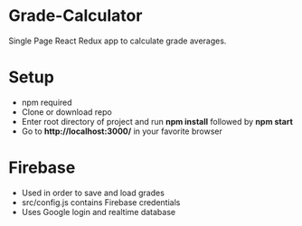 # Grade-Calculator
Single Page React Redux app to calculate grade averages.

# Setup
- npm required
- Clone or download repo
- Enter root directory of project and run **npm install** followed by **npm start**
- Go to **http://localhost:3000/** in your favorite browser

# Firebase
- Used in order to save and load grades
- src/config.js contains Firebase credentials
- Uses Google login and realtime database
